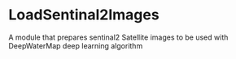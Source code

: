 # LoadSentinal2Images
A module that prepares sentinal2 Satellite images to be used with DeepWaterMap deep learning algorithm 
